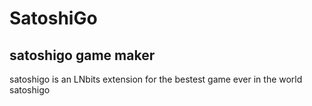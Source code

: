 # SatoshiGo
## satoshigo game maker
satoshigo is an LNbits extension for the bestest game ever in the world satoshigo
